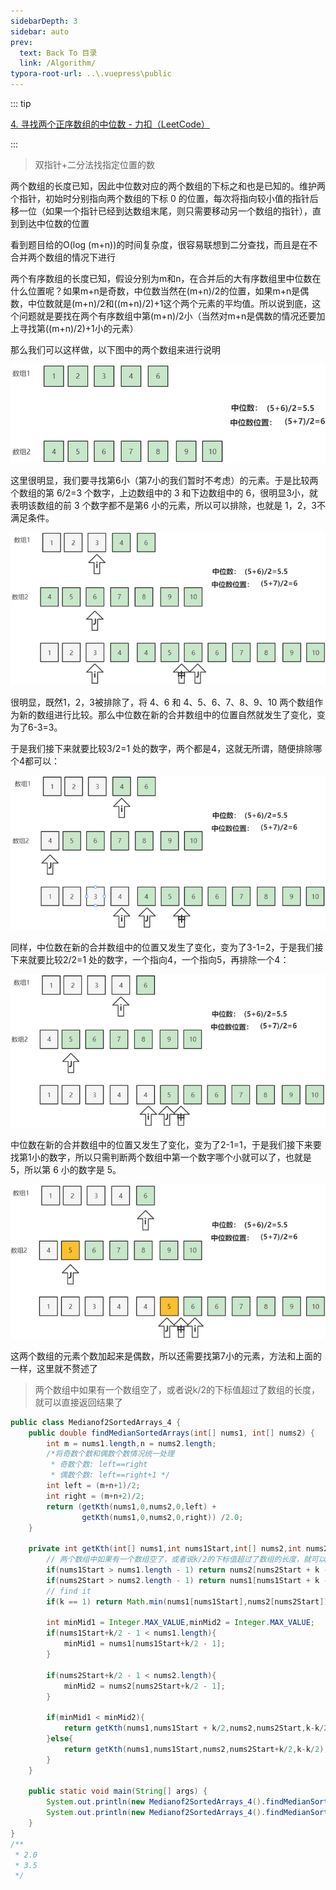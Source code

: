 ```yaml
---
sidebarDepth: 3
sidebar: auto
prev:
  text: Back To 目录
  link: /Algorithm/
typora-root-url: ..\.vuepress\public
---
```


::: tip

[4. 寻找两个正序数组的中位数 - 力扣（LeetCode）](https://leetcode.cn/problems/median-of-two-sorted-arrays/)

:::



> 双指针+二分法找指定位置的数



两个数组的长度已知，因此中位数对应的两个数组的下标之和也是已知的。维护两个指针，初始时分别指向两个数组的下标 0 的位置，每次将指向较小值的指针后移一位（如果一个指针已经到达数组末尾，则只需要移动另一个数组的指针），直到到达中位数的位置

看到题目给的O(log (m+n))的时间复杂度，很容易联想到二分查找，而且是在不合并两个数组的情况下进行

两个有序数组的长度已知，假设分别为m和n，在合并后的大有序数组里中位数在什么位置呢？如果m+n是奇数，中位数当然在(m+n)/2的位置，如果m+n是偶数，中位数就是(m+n)/2和((m+n)/2)+1这个两个元素的平均值。所以说到底，这个问题就是要找在两个有序数组中第(m+n)/2小（当然对m+n是偶数的情况还要加上寻找第((m+n)/2)+1小的元素）

那么我们可以这样做，以下图中的两个数组来进行说明

![image-20220816000536419](/images/algorithm/image-20220816000536419.png)

这里很明显，我们要寻找第6小（第7小的我们暂时不考虑）的元素。于是比较两个数组的第 6/2=3 个数字，上边数组中的 3 和下边数组中的 6，很明显3小，就表明该数组的前 3 个数字都不是第6 小的元素，所以可以排除，也就是 1，2，3不满足条件。

![image-20220816000905120](/images/algorithm/image-20220816000905120.png)

很明显，既然1，2，3被排除了，将 4、6 和 4、5、6、7、8、9、10 两个数组作为新的数组进行比较。那么中位数在新的合并数组中的位置自然就发生了变化，变为了6-3=3。

于是我们接下来就要比较3/2=1 处的数字，两个都是4，这就无所谓，随便排除哪个4都可以：

![image-20220816001033269](/images/algorithm/image-20220816001033269.png)

同样，中位数在新的合并数组中的位置又发生了变化，变为了3-1=2，于是我们接下来就要比较2/2=1 处的数字，一个指向4，一个指向5，再排除一个4：

![image-20220816001147856](/images/algorithm/image-20220816001147856.png)

中位数在新的合并数组中的位置又发生了变化，变为了2-1=1，于是我们接下来要找第1小的数字，所以只需判断两个数组中第一个数字哪个小就可以了，也就是 5，所以第 6 小的数字是 5。

![image-20220816001332801](/images/algorithm/image-20220816001332801.png)

这两个数组的元素个数加起来是偶数，所以还需要找第7小的元素，方法和上面的一样，这里就不赘述了

> 两个数组中如果有一个数组空了，或者说k/2的下标值超过了数组的长度，就可以直接返回结果了

```java
public class Medianof2SortedArrays_4 {
    public double findMedianSortedArrays(int[] nums1, int[] nums2) {
        int m = nums1.length,n = nums2.length;
        /*将奇数个数和偶数个数情况统一处理
         * 奇数个数: left==right
         * 偶数个数: left==right+1 */
        int left = (m+n+1)/2;
        int right = (m+n+2)/2;
        return (getKth(nums1,0,nums2,0,left) +
                getKth(nums1,0,nums2,0,right)) /2.0;
    }

    private int getKth(int[] nums1,int nums1Start,int[] nums2,int nums2Start,int k){
        // 两个数组中如果有一个数组空了，或者说k/2的下标值超过了数组的长度，就可以直接返回结果了
        if(nums1Start > nums1.length - 1) return nums2[nums2Start + k - 1];
        if(nums2Start > nums2.length - 1) return nums1[nums1Start + k - 1];
        // find it
        if(k == 1) return Math.min(nums1[nums1Start],nums2[nums2Start]);

        int minMid1 = Integer.MAX_VALUE,minMid2 = Integer.MAX_VALUE;
        if(nums1Start+k/2 - 1 < nums1.length){
            minMid1 = nums1[nums1Start+k/2 - 1];
        }

        if(nums2Start+k/2 - 1 < nums2.length){
            minMid2 = nums2[nums2Start+k/2 - 1];
        }

        if(minMid1 < minMid2){
            return getKth(nums1,nums1Start + k/2,nums2,nums2Start,k-k/2);
        }else{
            return getKth(nums1,nums1Start,nums2,nums2Start+k/2,k-k/2);
        }
    }

    public static void main(String[] args) {
        System.out.println(new Medianof2SortedArrays_4().findMedianSortedArrays(new int[]{1, 3}, new int[]{2}));
        System.out.println(new Medianof2SortedArrays_4().findMedianSortedArrays(new int[]{1}, new int[]{2,3,4,5,6}));
    }
}
/**
 * 2.0
 * 3.5
 */
```

